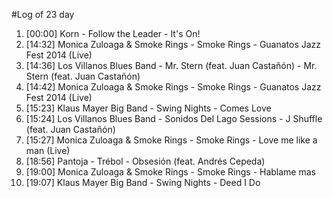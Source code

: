 #Log of 23 day

1. [00:00] Korn - Follow the Leader - It's On!
1. [14:32] Monica Zuloaga & Smoke Rings - Smoke Rings - Guanatos Jazz Fest 2014 (Live)
1. [14:36] Los Villanos Blues Band - Mr. Stern (feat. Juan Castañón) - Mr. Stern (feat. Juan Castañón)
1. [14:42] Monica Zuloaga & Smoke Rings - Smoke Rings - Guanatos Jazz Fest 2014 (Live)
1. [15:23] Klaus Mayer Big Band - Swing Nights - Comes Love
1. [15:24] Los Villanos Blues Band - Sonidos Del Lago Sessions - J Shuffle (feat. Juan Castañón)
1. [15:27] Monica Zuloaga & Smoke Rings - Smoke Rings - Love me like a man (Live)
1. [18:56] Pantoja - Trébol - Obsesión (feat. Andrés Cepeda)
1. [19:00] Monica Zuloaga & Smoke Rings - Smoke Rings - Hablame mas
1. [19:07] Klaus Mayer Big Band - Swing Nights - Deed I Do
